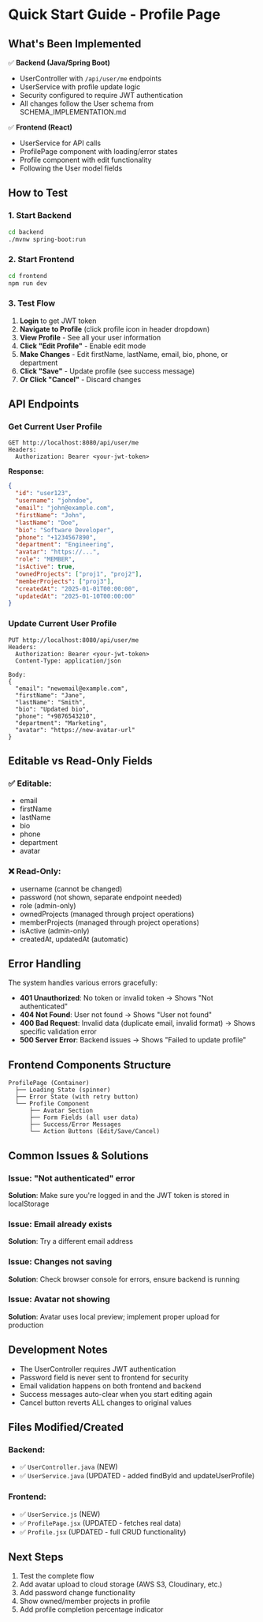 # Quick Start Guide - Profile Page

## What's Been Implemented

✅ **Backend (Java/Spring Boot)**
- UserController with `/api/user/me` endpoints
- UserService with profile update logic  
- Security configured to require JWT authentication
- All changes follow the User schema from SCHEMA_IMPLEMENTATION.md

✅ **Frontend (React)**
- UserService for API calls
- ProfilePage component with loading/error states
- Profile component with edit functionality
- Following the User model fields

## How to Test

### 1. Start Backend
```bash
cd backend
./mvnw spring-boot:run
```

### 2. Start Frontend
```bash
cd frontend
npm run dev
```

### 3. Test Flow
1. **Login** to get JWT token
2. **Navigate to Profile** (click profile icon in header dropdown)
3. **View Profile** - See all your user information
4. **Click "Edit Profile"** - Enable edit mode
5. **Make Changes** - Edit firstName, lastName, email, bio, phone, or department
6. **Click "Save"** - Update profile (see success message)
7. **Or Click "Cancel"** - Discard changes

## API Endpoints

### Get Current User Profile
```http
GET http://localhost:8080/api/user/me
Headers:
  Authorization: Bearer <your-jwt-token>
```

**Response:**
```json
{
  "id": "user123",
  "username": "johndoe",
  "email": "john@example.com",
  "firstName": "John",
  "lastName": "Doe",
  "bio": "Software Developer",
  "phone": "+1234567890",
  "department": "Engineering",
  "avatar": "https://...",
  "role": "MEMBER",
  "isActive": true,
  "ownedProjects": ["proj1", "proj2"],
  "memberProjects": ["proj3"],
  "createdAt": "2025-01-01T00:00:00",
  "updatedAt": "2025-01-10T00:00:00"
}
```

### Update Current User Profile
```http
PUT http://localhost:8080/api/user/me
Headers:
  Authorization: Bearer <your-jwt-token>
  Content-Type: application/json

Body:
{
  "email": "newemail@example.com",
  "firstName": "Jane",
  "lastName": "Smith",
  "bio": "Updated bio",
  "phone": "+9876543210",
  "department": "Marketing",
  "avatar": "https://new-avatar-url"
}
```

## Editable vs Read-Only Fields

### ✅ Editable:
- email
- firstName
- lastName
- bio
- phone
- department
- avatar

### ❌ Read-Only:
- username (cannot be changed)
- password (not shown, separate endpoint needed)
- role (admin-only)
- ownedProjects (managed through project operations)
- memberProjects (managed through project operations)
- isActive (admin-only)
- createdAt, updatedAt (automatic)

## Error Handling

The system handles various errors gracefully:

- **401 Unauthorized**: No token or invalid token → Shows "Not authenticated"
- **404 Not Found**: User not found → Shows "User not found"
- **400 Bad Request**: Invalid data (duplicate email, invalid format) → Shows specific validation error
- **500 Server Error**: Backend issues → Shows "Failed to update profile"

## Frontend Components Structure

```
ProfilePage (Container)
  ├── Loading State (spinner)
  ├── Error State (with retry button)
  └── Profile Component
      ├── Avatar Section
      ├── Form Fields (all user data)
      ├── Success/Error Messages
      └── Action Buttons (Edit/Save/Cancel)
```

## Common Issues & Solutions

### Issue: "Not authenticated" error
**Solution**: Make sure you're logged in and the JWT token is stored in localStorage

### Issue: Email already exists
**Solution**: Try a different email address

### Issue: Changes not saving
**Solution**: Check browser console for errors, ensure backend is running

### Issue: Avatar not showing
**Solution**: Avatar uses local preview; implement proper upload for production

## Development Notes

- The UserController requires JWT authentication
- Password field is never sent to frontend for security
- Email validation happens on both frontend and backend
- Success messages auto-clear when you start editing again
- Cancel button reverts ALL changes to original values

## Files Modified/Created

### Backend:
- ✅ `UserController.java` (NEW)
- ✅ `UserService.java` (UPDATED - added findById and updateUserProfile)

### Frontend:
- ✅ `UserService.js` (NEW)
- ✅ `ProfilePage.jsx` (UPDATED - fetches real data)
- ✅ `Profile.jsx` (UPDATED - full CRUD functionality)

## Next Steps

1. Test the complete flow
2. Add avatar upload to cloud storage (AWS S3, Cloudinary, etc.)
3. Add password change functionality
4. Show owned/member projects in profile
5. Add profile completion percentage indicator
